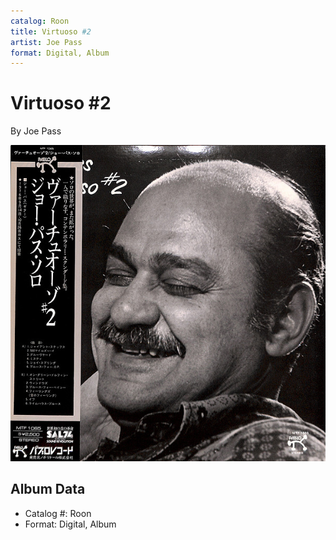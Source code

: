 ```yaml
---
catalog: Roon
title: Virtuoso #2
artist: Joe Pass
format: Digital, Album
---
```


# Virtuoso #2

By Joe Pass

![](../../assets/albumcovers/Joe_Pass-Virtuoso_2.png)

## Album Data

- Catalog #: Roon
- Format: Digital, Album

